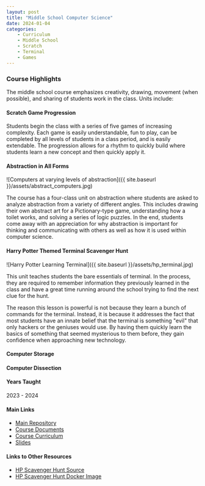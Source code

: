 ```yaml
---
layout: post
title: "Middle School Computer Science"
date: 2024-01-04
categories:
    - Curriculum
    - Middle School
    - Scratch
    - Terminal
    - Games
---
```


### Course Highlights

The middle school course emphasizes creativity, drawing, movement (when
possible), and sharing of students work in the class. Units include:

#### Scratch Game Progression

Students begin the class with a series of five games of increasing complexity.
Each game is easily understandable, fun to play, can be completed by all levels
of students in a class period, and is easily extendable. The progression allows
for a rhythm to quickly build where students learn a new concept and then
quickly apply it.

#### Abstraction in All Forms

![Computers at varying levels of abstraction]({{ site.baseurl }}/assets/abstract_computers.jpg)

The course has a four-class unit on abstraction where students are asked to
analyze abstraction from a variety of different angles. This includes drawing
their own abstract art for a Pictionary-type game, understanding how a toilet
works, and solving a series of logic puzzles. In the end, students come away
with an appreciation for why abstraction is important for thinking and
communicating with others as well as how it is used within computer science.

#### Harry Potter Themed Terminal Scavenger Hunt

![Harry Potter Learning Terminal]({{ site.baseurl }}/assets/hp_terminal.jpg)

This unit teaches students the bare essentials of terminal. In the process, they
are required to remember information they previously learned in the class and
have a great time running around the school trying to find the next clue for
the hunt.

The reason this lesson is powerful is not because they learn a bunch of commands
for the terminal. Instead, it is because it addresses the fact that most
students have an innate belief that the terminal is something "evil" that only
hackers or the geniuses would use. By having them quickly learn the basics of
something that seemed mysterious to them before, they gain confidence when
approaching new technology.

#### Computer Storage

#### Computer Dissection

#### Years Taught

2023 - 2024

#### Main Links

- [Main Repository](https://github.com/holycrap872/MSIntroToCS)
- [Course Documents](https://github.com/holycrap872/MSIntroToCS/tree/mainline/CourseMaterials/course_documents)
- [Course Curriculum](https://github.com/holycrap872/MSIntroToCS/tree/mainline/CourseMaterials)
- [Slides](https://docs.google.com/presentation/d/1_haSfJvCY0OA6x6Ym1PqG1iJuH38eZB0TawBFXFAJXg/edit?usp=sharing)

#### Links to Other Resources

- [HP Scavenger Hunt Source](https://github.com/holycrap872/hp-learn-shell)
- [HP Scavenger Hunt Docker Image](https://hub.docker.com/repository/docker/erizzi/hp_terminal_tutorial/general)
